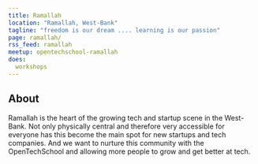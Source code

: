 ```yaml
---
title: Ramallah
location: "Ramallah, West-Bank"
tagline: "freedom is our dream .... learning is our passion"
page: ramallah/
rss_feed: ramallah
meetup: opentechschool-ramallah
does:
  workshops
---
```


## About

Ramallah is the heart of the growing tech and startup scene in the West-Bank.
Not only physically central and therefore very accessible for everyone has
this become the main spot for new startups and tech companies.
And we want to nurture this community with the OpenTechSchool and
allowing more people to grow and get better at tech.


